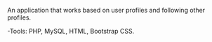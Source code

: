 An application that works based on user profiles and following other profiles.

-Tools: PHP, MySQL, HTML, Bootstrap CSS.
